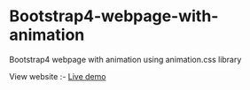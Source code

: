 # Bootstrap4-webpage-with-animation
Bootstrap4 webpage with animation using animation.css library

View website :- [Live demo](https://sagarnaikg.github.io/Website-bootstrap/)
